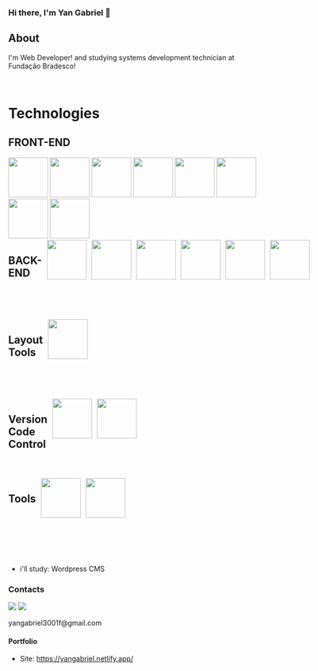 ### Hi there, I'm Yan Gabriel 👋

## About
I'm Web Developer! and studying systems development technician at Fundação Bradesco!

<br>
<h1>Technologies</h1>
<div >
        <h2>FRONT-END</h2>
        <img height="80px" width="80px" src="https://cdn.jsdelivr.net/gh/devicons/devicon/icons/html5/html5-original-wordmark.svg" />
        <img height="80px" width="80px" src="https://cdn.jsdelivr.net/gh/devicons/devicon/icons/css3/css3-original-wordmark.svg" />
        <img height="80px" width="80px" src="https://cdn.jsdelivr.net/gh/devicons/devicon/icons/sass/sass-original.svg" />
        <img height="80px" width="80px" src="https://cdn.jsdelivr.net/gh/devicons/devicon/icons/bootstrap/bootstrap-original-wordmark.svg" />
        <img height="80px" width="80px" src="https://cdn.jsdelivr.net/gh/devicons/devicon/icons/tailwindcss/tailwindcss-plain.svg" />
        <img height="80px" width="80px" src="https://cdn.jsdelivr.net/gh/devicons/devicon/icons/javascript/javascript-original.svg" />
        <img height="80px" width="80px" src="https://cdn.jsdelivr.net/gh/devicons/devicon/icons/react/react-original-wordmark.svg" />
        <img height="80px" width="80px" src="https://cdn.jsdelivr.net/gh/devicons/devicon/icons/nextjs/nextjs-original.svg" />
</div>
<div style="height: 160px; width: 160px; display: flex; gap: 10px;">
        <h2>BACK-END</h2>
        <img height="80px" width="80px" src="https://cdn.jsdelivr.net/gh/devicons/devicon/icons/typescript/typescript-original.svg" />
        <img height="80px" width="80px" src="https://cdn.jsdelivr.net/gh/devicons/devicon/icons/nodejs/nodejs-original.svg" />
        <img height="80px" width="80px" src="https://cdn.jsdelivr.net/gh/devicons/devicon/icons/express/express-original.svg" />
        <img height="80px" width="80px" src="https://cdn.jsdelivr.net/gh/devicons/devicon/icons/csharp/csharp-original.svg" />
        <img height="80px" width="80px" src="https://cdn.jsdelivr.net/gh/devicons/devicon/icons/python/python-original-wordmark.svg" />
        <img height="80px" width="80px" src="https://cdn.jsdelivr.net/gh/devicons/devicon/icons/mysql/mysql-original.svg" />
 </div>
 <div style="height: 160px; width: 160px; display: flex; gap: 10px;">
    <h2>Layout Tools</h2>
    <img height="80px" width="80px" src="https://cdn.jsdelivr.net/gh/devicons/devicon/icons/figma/figma-original.svg" />
</div>
<div style="height: 160px; width: 160px; display: flex; gap: 10px;">
    <h2>Version Code Control</h2>
    <img height="80px" width="80px" src="https://cdn.jsdelivr.net/gh/devicons/devicon/icons/github/github-original.svg" />
    <img height="80px" width="80px" src="https://cdn.jsdelivr.net/gh/devicons/devicon/icons/git/git-original.svg" />
</div>
<div style="height: 160px; width: 160px; display: flex; gap: 10px;">
    <h2>Tools</h2>
    <img height="80px" width="80px" src="https://cdn.jsdelivr.net/gh/devicons/devicon/icons/vscode/vscode-original.svg" />
    <img height="80px" width="80px" src="https://cdn.jsdelivr.net/gh/devicons/devicon/icons/visualstudio/visualstudio-plain.svg" />
</div>

- i'll study: Wordpress CMS


<div>
  <h3>Contacts</h3>
<a href = "mailto:yangabriel3001f@gmail.com"><img src="https://img.shields.io/badge/Gmail-D14836?style=for-the-badge&logo=gmail&logoColor=white" target="_blank"></a>
<a href="https://www.linkedin.com/in/yangabriel/" target="_blank"><img src="https://img.shields.io/badge/-LinkedIn-%230077B5?style=for-the-badge&logo=linkedin&logoColor=white" target="_blank"></a>  
        <p>yangabriel3001f@gmail.com</p>
</div>

#### Portfolio

- Site: https://yangabriel.netlify.app/

